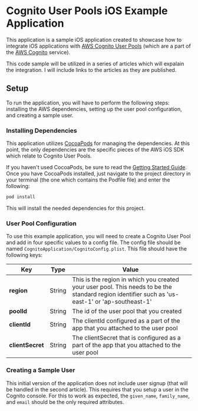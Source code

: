 # Cognito User Pools iOS Example Application

This application is a sample iOS application created to showcase how to integrate iOS applications with [AWS Cognito User Pools](http://docs.aws.amazon.com/cognito/latest/developerguide/cognito-user-identity-pools.html) (which are a part of the [AWS Cognito](https://aws.amazon.com/cognito/) service).

This code sample will be utilized in a series of articles which will expalain the integration. I will include links to the articles as they are published.

## Setup

To run the application, you will have to perform the following steps: installing the AWS dependencies, setting up the user pool configuration, and creating a sample user.

### Installing Dependencies

This application utilizes [CocoaPods](https://cocoapods.org/) for managing the dependencies. At this point, the only dependencies are the specific pieces of the AWS iOS SDK which relate to Cognito User Pools.

If you haven't used CocoaPods, be sure to read the [Getting Started Guide](https://guides.cocoapods.org/using/getting-started.html). Once you have CocoaPods installed, just navigate to the project directory in your terminal (the one which contains the Podfile file) and enter the following:

```bash
pod install
```

This will install the needed dependencies for this project. 

### User Pool Configuration

To use this example application, you will need to create a Cognito User Pool and add in four specific values to a config file. The config file should be named `CognitoApplication/CognitoConfig.plist`. This file should have the following keys:

| Key | Type | Value |
|----|----|----|
| **region** | String| This is the region in which you created your user pool.  This needs to be the standard region identifier such as 'us-east-1' or 'ap-southeast-1' |
| **poolId** | String | The id of the user pool that you created |
| **clientId** | String | The clientId configured as a part of the app that you attached to the user pool |
| **clientSecret** | String | The clientSecret that is configured as a part of the app that you attached to the user pool |

### Creating a Sample User

This initial version of the application does not include user signup (that will be handled in the second article).  This requires that you setup a user in the Cognito console.  For this to work as expected, the `given_name`, `family_name`, and `email` should be the only required attributes.
